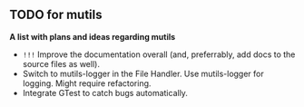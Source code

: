 ## TODO for mutils
**A list with plans and ideas regarding mutils**

- `!!!` Improve the documentation overall (and, preferrably, add docs to the source files as well).
- Switch to mutils-logger in the File Handler. Use mutils-logger for logging. Might require refactoring.
- Integrate GTest to catch bugs automatically.